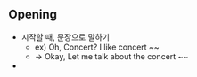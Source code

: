 ## Opening
- 시작할 때, 문장으로 말하기
	- ex) Oh, Concert? I like concert ~~
	- -> Okay, Let me talk about the concert ~~
- 